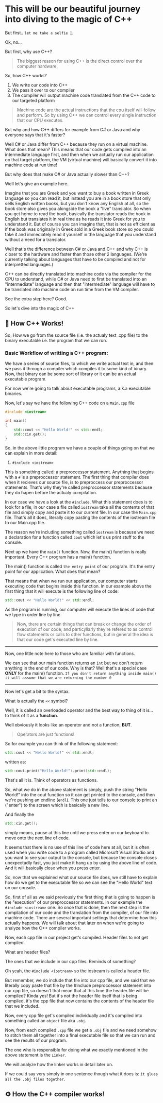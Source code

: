 # This will be our beautiful journey into diving to the magic of C++

But first.. `let me take a selfie 🤳`. 

Ok, no... 

But first, why use C++? 

> The biggest reason for using C++ is the direct control over the computer hardware. 

So, how C++ works? 

 1. We write our code into C++
 2. We pass it over to our compiler 
 3. The compiler will output machine code translated from the C++ code to our targeted platform

> Machine code are the actual instructions that the cpu itself will follow and perform. So by using C++ we can control every single instruction that our CPU executes. 

But why and how C++ differs for example from C# or Java and why everyone says that it's faster? 

Well C# or Java differ from C++ because they run on a virtual machine. What does that mean? 
This means that our code gets compiled into an intermediate language first, and then when we actually run our application on that target platform, the VM (virtual machine) will basically convert it into machine code at run time! 

But why does that make C# or Java actually slower than C++? 

Well let's give an example here. 

Imagine that you are Greek and you want to buy a book written in Greek language so you can read it, but instead you are in a book store that only sells English written books, but you don't know any English at all, so the book store also gives you alongside the book a "live" translator. So when you get home to read the book, basically the translator reads the book in English but translates it in real time as he reads it into Greek for you to understand it. But of course you can imagine that, that is not as efficient as if the book was originally in Greek sold in a Greek book store so you could take it and immediately read it yourself in the language that you understand without a need for a translator. 

Well that's the difference between C# or Java and C++ and why C++ is closer to the hardware and faster than those other 2 languages. (We're currently talking about languages that have to be compiled and not for interpretted languages.) 

C++ can be directly translated into machine code via the compiler for the CPU to understand, while C# or Java need to first be translated into an "intermediate" language and then that "intermediate" language will have to be translated into machine code on run time from the VM compiler. 

See the extra step here? Good. 

So let's dive into the magic of C++

## 🧰 How C++ Works! 
 
So, How we go from the source file (i.e. the actualy text .cpp file) to the binary executable i.e. the program that we can run. 

### Basic Workflow of writting a C++ program: 

We have a series of source files, to which we write actual text in, and then we pass it through a compiler which compiles it to some kind of binary. Now, that binary can be some sort of library or it can be an actual executable program. 

For now we're going to talk about executable programs, a.k.a executable binaries. 

Now, let's say we have the following C++ code on a `Main.cpp` file

```c++
#include <iostream>

int main()
{
	std::cout << "Hello World!" << std::endl;
	std::cin.get();
}
```

So, in the above little program we have a couple of things going on that we can explain in more detail: 

1. `#include <iostream>` 

This is something called: a preproccessor statement. Anything that begins with a `#` is a preproccessor statement. The first thing that compiler does when it recieves our source file, is to preproccess our preproccessor statements. That's why they're called preproccessor statements because they do hapen before the actualy compilation.

In our case we have a look at the `#include`. What this statement does is to look for a file, in our case a file called `iostream` take all the contents of that file and simply copy and paste it to our current file. In our case the `Main.cpp` file. That's all it does, literally copy pasting the contents of the iostream file to our Main.cpp file. 

The reason we're including something called `iostream` is because we need a declaration for a function called `cout` which let's us print stuff to the console. 

Next up we have the `main()` function. Now, the main() function is really important. Every C++ program has a main() function. 

The main() function is called `the entry point` of our program. It's the entry point for our application. What does that mean? 

That means that when we run our application, our computer starts executing code that begins inside this function. In our example above the first thing that it will execute is the following line of code: 

```c++
std::cout << "Hello World!" << std::endl;
```

As the program is running, our computer will execute the lines of code that we type in order line by line. 

> Now, there are certain things that can break or change the order of execution of our code, and particyllarly they're refered to as control flow statements or calls to other functions, but in general the idea is that our code get's executed line by line.

<hr>

Now, one little note here to those who are familiar with functions. 

We can see that our main function returns an `int` but we don't return anything in the end of our code. 
Why is that? 
Well that's a special case **ONLY** for the main() function. 
`If you don't return anything inside main() it will assume that we are returning the number 0`

<hr>

Now let's get a bit to the syntax. 

What is actually the `<<` symbol? 

Well, it is called an overloaded operator and the best way to thing of it is... to think of it as a **function**.

Well obviously it looks like an operator and not a function, **BUT**. 

> Operators are just functions! 

So for example you can think of the following statement: 

```c++
std::cout << "Hello World!" << std::endl;
```

written as: 

```c++
std::cout.print("Hello World!").print(std::endl);
```

That's all it is. Think of operators as functions. 

So, what we do in the above statement is simply, push the string "Hello World!" into the cout function so it can get printed to the console, and then we're pushing an endline (`endl`). This one just tells to our console to print an ("enter") to the screen which is basically a new line.

And finally the 

```c++
std::cin.get();
```

simply means, pause at this line until we press enter on our keyboard to move onto the next line of code. 

It seems that there is no use of this line of code here at all, but it is often used when you write code to a program called Microsoft Visual Studio and you want to see your output to the console, but because the console closes unexpectadly fast, you just make it hang up by using the above line of code. And it will basically close when you press enter. 

So, now that we explained what our source file does, we still have to explain how do we get to the executable file so we can see the "Hello World" text on our console. 

So, first of all as we said previously the first thing that is going to happen is the "execution" of our preproccessor statements. In our example the `#include <iostream>` one. So once that is done, then the next step is the compilation of our code and the translation from the compiler, of our file into machine code. There are several important settings that determine how this actually happens. 
We will talk about that later on when we're going to analyze how the C++ compiler works. 

Now, each cpp file in our project get's compiled. Header files to not get compiled. 

What are header files? 

The ones that we include in our cpp files. Reminds of something? 

Oh yeah, the `#include <iostream>` so the iostream is called a header file. 

But remember, we do include that file into our cpp file, and we said that we literally copy paste that file by the #include preproccessor statement into our cpp file, so doesn't that mean that at this time the header file will be compiled? Kinda yes! But it's not the header file itself that is being compiled, it's the cpp file that now contains the contents of the header file that we included.

Now, every cpp file get's compiled individually and it's compiled into something called an `object` file aka `.obj`. 

Now, from each compiled `.cpp` file we get a `.obj` file and we need somehow to stitch them all together into a final executable file so that we can run and see the results of our program. 

The one who is responsible for doing what we exactly mentioned in the above statement is the `Linker`. 

We will analyze how the linker works in detail later on. 

If we could say very simply in one sentence though what it does is: `it glues all the .obj files together`.

## ⚙️ How the C++ compiler works!